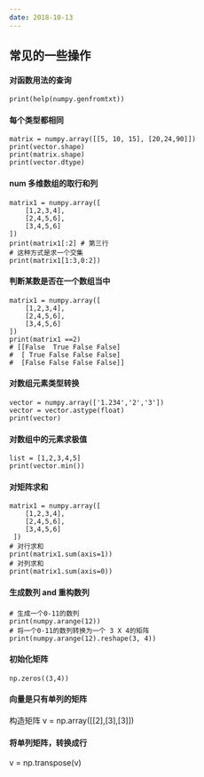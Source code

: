 ```yaml
---
date: 2018-10-13
---
```

## 常见的一些操作
#### 对函数用法的查询

    print(help(numpy.genfromtxt))
####  每个类型都相同
    matrix = numpy.array([[5, 10, 15], [20,24,90]])
    print(vector.shape)
    print(matrix.shape)
    print(vector.dtype)
####  num 多维数组的取行和列
    matrix1 = numpy.array([
        [1,2,3,4],
        [2,4,5,6],
        [3,4,5,6]
    ])
    print(matrix1[:2] # 第三行
    # 这种方式是求一个交集
    print(matrix1[1:3,0:2])
#### 判断某数是否在一个数组当中


    matrix1 = numpy.array([
        [1,2,3,4],
        [2,4,5,6],
        [3,4,5,6]
    ])
    print(matrix1 ==2)
    # [[False  True False False]
    #  [ True False False False]
    #  [False False False False]]


#### 对数组元素类型转换

    vector = numpy.array(['1.234','2','3'])
    vector = vector.astype(float)
    print(vector)
#### 对数组中的元素求极值

    list = [1,2,3,4,5]
    print(vector.min())

#### 对矩阵求和

    matrix1 = numpy.array([
        [1,2,3,4],
        [2,4,5,6],
        [3,4,5,6]
     ])
    # 对行求和
    print(matrix1.sum(axis=1))
    # 对列求和
    print(matrix1.sum(axis=0))
#### 生成数列 and 重构数列

    # 生成一个0-11的数列    
    print(numpy.arange(12))
    # 将一个0-11的数列转换为一个 3 X 4的矩阵
    print(numpy.arange(12).reshape(3, 4))

#### 初始化矩阵
    np.zeros((3,4))

#### 向量是只有单列的矩阵
构造矩阵
v = np.array([[2],[3],[3]])
#### 将单列矩阵，转换成行
v = np.transpose(v)
